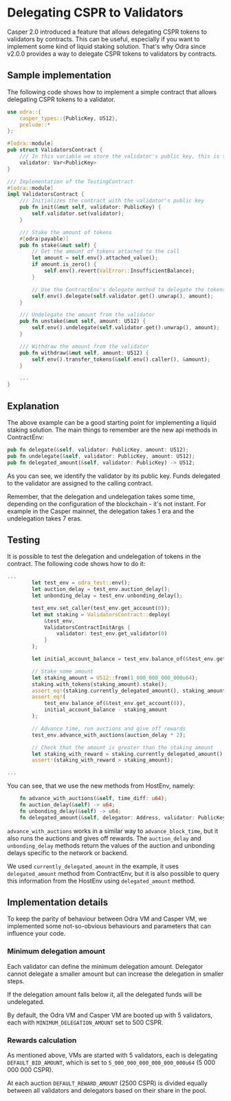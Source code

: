 # Delegating CSPR to Validators
Casper 2.0 introduced a feature that allows delegating CSPR tokens to validators by contracts.
This can be useful, especially if you want to implement some kind of liquid staking solution.
That's why Odra since v2.0.0 provides a way to delegate CSPR tokens to validators by contracts.

## Sample implementation

The following code shows how to implement a simple contract that allows delegating CSPR tokens to a validator.

```rust title=examples/src/features/validators.rs
use odra::{
    casper_types::{PublicKey, U512},
    prelude::*
};

#[odra::module]
pub struct ValidatorsContract {
    /// In this variable we store the validator's public key, this is the only way we can identify the validator
    validator: Var<PublicKey>
}

/// Implementation of the TestingContract
#[odra::module]
impl ValidatorsContract {
    /// Initializes the contract with the validator's public key
    pub fn init(&mut self, validator: PublicKey) {
        self.validator.set(validator);
    }

    /// Stake the amount of tokens
    #[odra(payable)]
    pub fn stake(&mut self) {
        // Get the amount of tokens attached to the call
        let amount = self.env().attached_value();
        if amount.is_zero() {
            self.env().revert(ValError::InsufficientBalance);
        }

        // Use the ContractEnv's delegate method to delegate the tokens to the validator
        self.env().delegate(self.validator.get().unwrap(), amount);
    }

    /// Undelegate the amount from the validator
    pub fn unstake(&mut self, amount: U512) {
        self.env().undelegate(self.validator.get().unwrap(), amount);
    }

    /// Withdraw the amount from the validator
    pub fn withdraw(&mut self, amount: U512) {
        self.env().transfer_tokens(&self.env().caller(), &amount);
    }

    ...
}
```

## Explanation
The above example can be a good starting point for implementing a liquid staking solution. The main things to
remember are the new api methods in ContractEnv:

```rust
pub fn delegate(&self, validator: PublicKey, amount: U512);
pub fn undelegate(&self, validator: PublicKey, amount: U512);
pub fn delegated_amount(&self, validator: PublicKey) -> U512;
```

As you can see, we identify the validator by its public key. Funds delegated to the validator are assigned to the
calling contract.

Remember, that the delegation and undelegation takes some time, depending on the configuration of the blockchain - it's
not instant. For example in the Casper mainnet, the delegation takes 1 era and the undelegation takes 7 eras.

## Testing

It is possible to test the delegation and undelegation of tokens in the contract. The following code shows how to do it:

```rust title=examples/src/features/validators.rs
...
        let test_env = odra_test::env();
        let auction_delay = test_env.auction_delay();
        let unbonding_delay = test_env.unbonding_delay();

        test_env.set_caller(test_env.get_account(0));
        let mut staking = ValidatorsContract::deploy(
            &test_env,
            ValidatorsContractInitArgs {
                validator: test_env.get_validator(0)
            }
        );

        let initial_account_balance = test_env.balance_of(&test_env.get_account(0));

        // Stake some amount
        let staking_amount = U512::from(1_000_000_000_000u64);
        staking.with_tokens(staking_amount).stake();
        assert_eq!(staking.currently_delegated_amount(), staking_amount);
        assert_eq!(
            test_env.balance_of(&test_env.get_account(0)),
            initial_account_balance - staking_amount
        );

        // Advance time, run auctions and give off rewards
        test_env.advance_with_auctions(auction_delay * 2);

        // Check that the amount is greater than the staking amount
        let staking_with_reward = staking.currently_delegated_amount();
        assert!(staking_with_reward > staking_amount);

...
```

You can see, that we use the new methods from HostEnv, namely:

```rust
    fn advance_with_auctions(&self, time_diff: u64);
    fn auction_delay(&self) -> u64; 
    fn unbonding_delay(&self) -> u64;
    fn delegated_amount(&self, delegator: Address, validator: PublicKey) -> U512;
```

`advance_with_auctions` works in a similar way to `advance_block_time`, but it also runs the auctions and gives off
rewards. The `auction_delay` and `unbonding_delay` methods return the values of the auction and unbonding delays 
specific to the network or backend.

We used `currently_delegated_amount` in the example, it uses `delegated_amount` method from ContractEnv, but it is also
possible to query this information from the HostEnv using `delegated_amount` method.

## Implementation details

To keep the parity of behaviour between Odra VM and Casper VM,
we implemented some not-so-obvious behaviours and parameters that
can influence your code.

### Minimum delegation amount

Each validator can define the minimum delegation amount. Delegator
cannot delegate a smaller amount but can increase the delegation
in smaller steps.

If the delegation amount falls below it, all the delegated
funds will be undelegated.

By default, the Odra VM and Casper VM are booted up with
5 validators, each with `MINIMUM_DELEGATION_AMOUNT` set to
500 CSPR.

### Rewards calculation

As mentioned above, VMs are started with 5 validators, each
is delegating `DEFAULT_BID_AMOUNT`, which is set to `5_000_000_000_000_000_000u64` (5 000 000 000 CSPR).

At each auction `DEFAULT_REWARD_AMOUNT` (2500 CSPR) is divided equally between 
all validators and delegators based on their share in the pool.